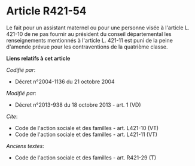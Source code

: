 # Article R421-54

Le fait pour un assistant maternel ou pour une personne visée à l'article L. 421-10 de ne pas fournir au président du conseil
départemental les renseignements mentionnés à l'article L. 421-11 est puni de la peine d'amende prévue pour les
contraventions de la quatrième classe.

**Liens relatifs à cet article**

_Codifié par_:

  - Décret n°2004-1136 du 21 octobre 2004

_Modifié par_:

  - Décret n°2013-938 du 18 octobre 2013 - art. 1 (VD)

_Cite_:

  - Code de l'action sociale et des familles - art. L421-10 (VT)
  - Code de l'action sociale et des familles - art. L421-11 (VT)

_Anciens textes_:

  - Code de l'action sociale et des familles - art. R421-29 (T)
